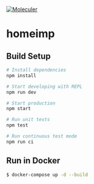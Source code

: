 [![Moleculer](https://img.shields.io/badge/Powered%20by-Moleculer-green.svg?colorB=0e83cd)](https://moleculer.services)

# homeimp

## Build Setup

``` bash
# Install dependencies
npm install

# Start developing with REPL
npm run dev

# Start production
npm start

# Run unit tests
npm test

# Run continuous test mode
npm run ci
```

## Run in Docker

```bash
$ docker-compose up -d --build
```
